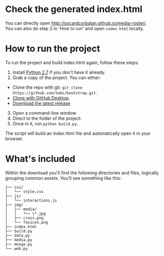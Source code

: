 # Check the generated index.html
You can directly open http://oscardcorbalan.github.io/media-roster/.  
You can also do step 2 in 'How to run' and open `index.html` locally.

# How to run the project

To run the project and build index.html again, follow these steps:

1. Install [Python 2.7](https://www.python.org/downloads/release/python-2710/)  if you don't have it already.
2. Grab a copy of the project. You can either:
  * Clone the repo with git: `git clone https://github.com/twbs/bootstrap.git`.
  * [Clone with GitHub Desktop](github-windows://openRepo/https://github.com/twbs/bootstrap).
  * [Download the latest release](https://github.com/OscarDCorbalan/media-roster/archive/master.zip)
3. Open a command-line window.
4. Direct to the folder of the project.
5. Once in it, run `python build.py`.

The script will build an index.html file and automatically open it in your browser.

# What's included

Within the download you'll find the following directories and files, logically grouping common assets. You'll see something like this:
```
├── css/  
│   └── style.css  
├── js/  
│   └── interactions.js  
├── img/  
│   ├── media/  
│   │   └── \*.jpg  
│   ├── cross.png  
│   └── favicon.png  
├── index.html  
├── build.py  
├── data.py  
├── media.py
├── mongo.py
└── web.py  
```
